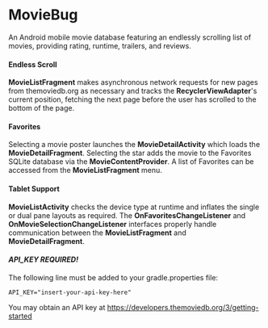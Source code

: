# MovieBug
An Android mobile movie database featuring an endlessly scrolling list of movies, providing rating, runtime, trailers, and reviews.

#### Endless Scroll
**MovieListFragment** makes asynchronous network requests for new pages from themoviedb.org as necessary and tracks the **RecyclerViewAdapter**'s current position, fetching the next page before the user has scrolled to the bottom of the page.

#### Favorites
Selecting a movie poster launches the **MovieDetailActivity** which loads the **MovieDetailFragment**. Selecting the star adds the movie to the Favorites SQLite database via the **MovieContentProvider**. A list of Favorites can be accessed from the **MovieListFragment** menu.

#### Tablet Support
**MovieListActivity** checks the device type at runtime and inflates the single or dual pane layouts as required. The **OnFavoritesChangeListener** and **OnMovieSelectionChangeListener** interfaces properly handle communication between the **MovieListFragment** and **MovieDetailFragment**.

#### *API_KEY REQUIRED!*
The following line must be added to your gradle.properties file:

`API_KEY="insert-your-api-key-here"`

You may obtain an API key at https://developers.themoviedb.org/3/getting-started
